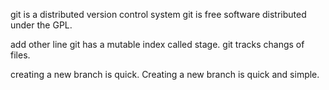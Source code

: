 git is a distributed version control system
git is free software distributed under the GPL.

add other line
git has a mutable index called stage.
git tracks changs of files.

creating a new branch is quick.
Creating a new branch is quick and simple.
